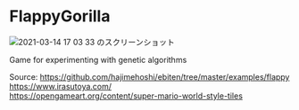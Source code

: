 # FlappyGorilla
![2021-03-14 17 03 33 のスクリーンショット](https://user-images.githubusercontent.com/34295276/111061581-74fd4800-84e7-11eb-8c44-3b611123d7e3.png)

Game for experimenting with genetic algorithms

Source: 
https://github.com/hajimehoshi/ebiten/tree/master/examples/flappy  
https://www.irasutoya.com/  
https://opengameart.org/content/super-mario-world-style-tiles